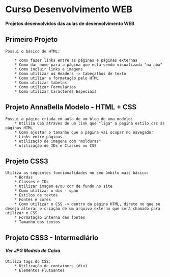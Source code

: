 # Curso Desenvolvimento WEB
**Projetos desenvolvidos das aulas de desenvolvimento WEB**


## Primeiro Projeto
    Possui o básico de HTML: 

        * como fazer links entre as páginas e páginas externas
        * Como dar nome para a página que está sendo visualizada "na aba"
        * Como incluir links e imagens
        * Como utilizar os Headers -> Cabeçalhos de texto
        * Como utiliar a formatação pelo HTML
        * Como utilizar tabelas
        * Como utilizar Formulários
        * Como utilizar Caracteres Especiais


## Projeto AnnaBella Modelo - HTML + CSS
    Possui a página criada em aula de um blog de uma modelo:
        * Utiliza CSS atraves de um link que "liga" a pagina estilo.css às páginas HTML
        * Como ajustar o tamanho que a página vai ocupar no navegador
        * Links entre páginas
        * utilização de imagens com "molduras"
        * utilização de IDs e Classes no CSS

## Projeto CSS3
    Utiliza as seguintes funcionalidades no seu âmbito mais básico:
        * Bordas
        * Classes e IDs
        * Utilizar imagem e/ou cor de fundo no site
        * Como utilizar o div - span
        * Estilos de textos
        * Fontes e cores
        * Como utilizar o CSS -> dentro da página HTML, direto no que se deseja alterar e criação de um arquivo externo que será chamado para utilizar o CSS
        * Formatação interna das fontes
        * Tamanho dos textos

## Projeto CSS3 - Intermediário
   #### ***Ver JPG Modelo de Caixa***
    Utiliza tags do CSS:    
        * Utilização de containers (div)
        * Elementos Flutuantes

